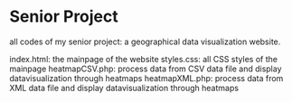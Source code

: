 # Senior Project
all codes of my senior project: a geographical data visualization website.

index.html: the mainpage of the website 
styles.css: all CSS styles of the mainpage 
heatmapCSV.php: process data from CSV data file and display datavisualization through heatmaps 
heatmapXML.php: process data from XML data file and display datavisualization through heatmaps

